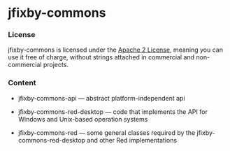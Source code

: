# jfixby-commons

### License
jfixby-commons
 is licensed under the [Apache 2 License](http://www.apache.org/licenses/LICENSE-2.0.html), meaning you
can use it free of charge, without strings attached in commercial and non-commercial projects.

### Content
- jfixby-commons-api — 
 abstract platform-independent api

- jfixby-commons-red-desktop —
 code that implements the API for Windows and Unix-based operation systems

- jfixby-commons-red —
 some general classes required by the jfixby-commons-red-desktop and other Red implementations


